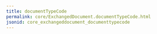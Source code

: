 ```yaml
---
title: documentTypeCode
permalink: core/ExchangedDocument.documentTypeCode.html
jsonid: core_exchangeddocument_documenttypecode
---
```

